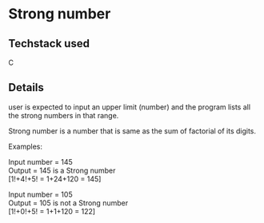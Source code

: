 # Strong number

## Techstack used
C 

## Details
user is expected to input an upper limit (number) and the program lists all the strong numbers in that range.  

Strong number is a number that is same as the sum of factorial of its digits.

Examples:    

Input number = 145  
Output = 145 is a Strong number  
[1!+4!+5! = 1+24+120 = 145]
  
Input number = 105  
Output = 105 is not a Strong number  
[1!+0!+5! = 1+1+120 = 122]


